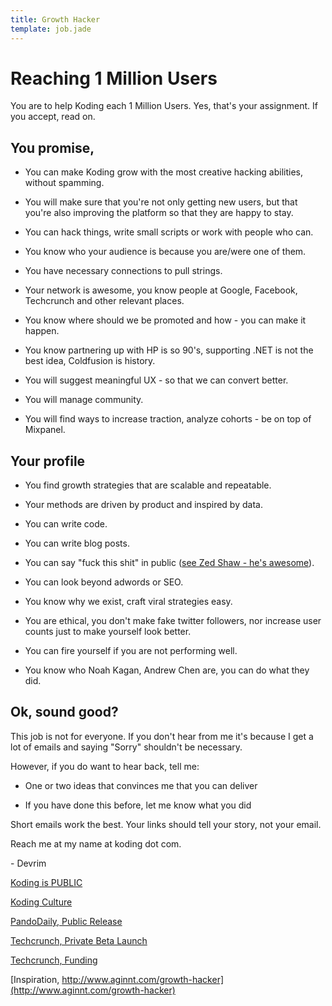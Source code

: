 ```yaml
---
title: Growth Hacker
template: job.jade
---
```


# Reaching 1 Million Users

You are to help Koding each 1 Million Users. Yes, that's your assignment.
If you accept, read on.

## You promise,

* You can make Koding grow with the most creative hacking abilities,
without spamming.

* You will make sure that you're not only getting new users, but that you're
also improving the platform so that they are happy to stay.

* You can hack things, write small scripts or work with people who can.

* You know who your audience is because you are/were one of them.

* You have necessary connections to pull strings.

* Your network is awesome, you know people at Google, Facebook, Techcrunch
and other relevant places.

* You know where should we be promoted and how - you can make it happen.

* You know partnering up with HP is so 90's, supporting .NET is not the best
idea, Coldfusion is history.

* You will suggest meaningful UX - so that we can convert better.

* You will manage community.

* You will find ways to increase traction, analyze cohorts - be on top of
Mixpanel.

## Your profile

* You find growth strategies that are scalable and repeatable.

* Your methods are driven by product and inspired by data.

* You can write code.

* You can write blog posts.

* You can say "fuck this shit" in public ([see Zed Shaw - he's awesome](https://vimeo.com/43380467)).

* You can look beyond adwords or SEO.

* You know why we exist, craft viral strategies easy.

* You are ethical, you don't make fake twitter followers, nor increase
user counts just to make yourself look better.

* You can fire yourself if you are not performing well.

* You know who Noah Kagan, Andrew Chen are, you can do what they did.

## Ok, sound good?

This job is not for everyone. If you don't hear from me it's because
I get a lot of emails and  saying "Sorry" shouldn't be necessary.

However, if you do want to hear back, tell me:

* One or two ideas that convinces me that you can deliver

* If you have done this before, let me know what you did

Short emails work the best. Your links should tell your story, not your email.

Reach me at my name at koding dot com.

\- Devrim

[Koding is PUBLIC](http://blog.koding.com/2013/08/koding-is-public/)

[Koding Culture](http://blog.koding.com/2012/06/we-want-to-date-not-hire/)

[PandoDaily, Public Release](http://pandodaily.com/2013/08/09/koding-launches-to-make-programming-as-easy-as-hailing-a-cab/)

[Techcrunch, Private Beta Launch](http://techcrunch.com/2012/07/24/koding-launch/)

[Techcrunch, Funding](http://techcrunch.com/2012/12/20/koding-7-25m-matrix-partners/) 

[Inspiration, http://www.aginnt.com/growth-hacker](http://www.aginnt.com/growth-hacker)
